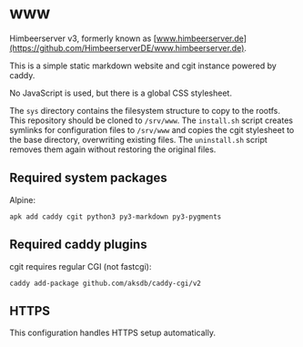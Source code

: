 # www

Himbeerserver v3, formerly known as
[www.himbeerserver.de](https://github.com/HimbeerserverDE/www.himbeerserver.de).

This is a simple static markdown website and cgit instance powered by caddy.

No JavaScript is used, but there is a global CSS stylesheet.

The `sys` directory contains the filesystem structure to copy to the rootfs.
This repository should be cloned to `/srv/www`.
The `install.sh` script creates symlinks for configuration files to `/srv/www`
and copies the cgit stylesheet to the base directory, overwriting existing files.
The `uninstall.sh` script removes them again without restoring the original files.

## Required system packages

Alpine:

```
apk add caddy cgit python3 py3-markdown py3-pygments
```

## Required caddy plugins

cgit requires regular CGI (not fastcgi):

```
caddy add-package github.com/aksdb/caddy-cgi/v2
```

## HTTPS

This configuration handles HTTPS setup automatically.
